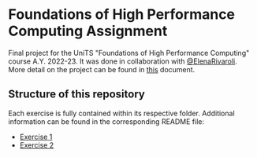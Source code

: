 # Foundations of High Performance Computing Assignment
Final project for the UniTS "Foundations of High Performance Computing" course A.Y. 2022-23. It was done in collaboration with [@ElenaRivaroli](https://github.com/ElenaRivaroli).\
More detail on the project can be found in [this](https://github.com/Foundations-of-HPC/Foundations_of_HPC_2022/tree/main/Assignment) document.

## Structure of this repository
Each exercise is fully contained within its respective folder. Additional information can be found in the corresponding README file:
- [Exercise 1](https://github.com/SDavenia/FHPC_Assignment/tree/main/Exercise1)
- [Exercise 2](https://github.com/SDavenia/FHPC_Assignment/tree/main/Exercise2)
